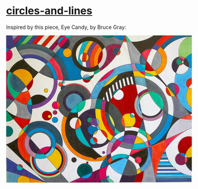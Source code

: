# [circles-and-lines](https://frowenz.github.io/circles-and-lines)

Inspired by this piece, Eye Candy, by Bruce Gray:

![Eye Candy](eye_candy.jpg)

